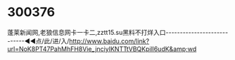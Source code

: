 # 300376
蓬莱新闻网,老狼信息网卡一卡二,zztt15.su黑料不打烊入口----------------------------◀◀点/此/进/入/http://www.baidu.com/link?url=NoK8PT47PahMhFH8Vie_jnciyIKNTTtVBQKpill6udK&amp;wd
